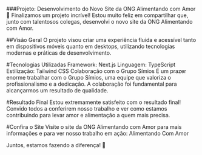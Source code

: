 ###Projeto: Desenvolvimento do Novo Site da ONG Alimentando com Amor 🚀
Finalizamos um projeto incrível! Estou muito feliz em compartilhar que, junto com talentosos colegas, desenvolvi o novo site da ONG Alimentando com Amor.

##Visão Geral
O projeto visou criar uma experiência fluida e acessível tanto em dispositivos móveis quanto em desktops, utilizando tecnologias modernas e práticas de desenvolvimento.

#Tecnologias Utilizadas
Framework: Next.js
Linguagem: TypeScript
Estilização: Tailwind CSS
Colaboração com o Grupo Símios
É um prazer enorme trabalhar com o Grupo Símios, uma equipe que valoriza o profissionalismo e a dedicação. A colaboração foi fundamental para alcançarmos um resultado de qualidade.

#Resultado Final
Estou extremamente satisfeito com o resultado final! Convido todos a conferirem nosso trabalho e ver como estamos contribuindo para levar amor e alimentação a quem mais precisa.

#Confira o Site
Visite o site da ONG Alimentando com Amor para mais informações e para ver nosso trabalho em ação: Alimentando Com Amor

Juntos, estamos fazendo a diferença! 🌟
